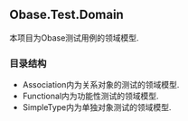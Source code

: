 ﻿## Obase.Test.Domain
本项目为Obase测试用例的领域模型.
### 目录结构
- Association内为关系对象的测试的领域模型.
- Functional内为功能性测试的领域模型.
- SimpleType内为单独对象测试的领域模型.